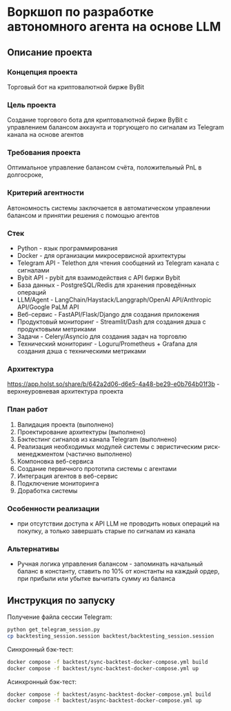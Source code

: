 # Воркшоп по разработке автономного агента на основе LLM

## Описание проекта 

### Концепция проекта
Торговый бот на криптовалютной бирже ByBit

### Цель проекта
Создание торгового бота для криптовалютной бирже ByBit с управлением балансом аккаунта и торгующего по сигналам из Telegram канала на основе агентов

### Требования проекта
Оптимальное управление балансом счёта, положительный PnL в долгосроке, 

### Критерий агентности
Автономность системы заключается в автоматическом управлении балансом и принятии решения с помощью агентов

### Стек

- Python - язык программирования
- Docker - для организации микросервисной архитектуры
- Telegram API - Telethon для чтения сообщений из Telegram канала с сигналами
- Bybit API - pybit для взаимодействия с API биржи Bybit
- База данных - PostgreSQL/Redis для хранения проведённых операций
- LLM/Agent - LangChain/Haystack/Langgraph/OpenAI API/Anthropic API/Google PaLM API
- Веб-сервис - FastAPI/Flask/Django для создания приложения
- Продуктовый мониторинг - Streamlit/Dash для создания дэша с продуктовыми метриками
- Задачи - Celery/Asyncio для создания задач на торговлю
- Технический мониторинг - Loguru/Prometheus + Grafana  для создания дэша с техническими метриками


### Архитектура

https://app.holst.so/share/b/642a2d06-d6e5-4a48-be29-e0b764b01f3b - верхнеуровневая архитектура проекта


### План работ

1) Валидация проекта (выполнено)
2) Проектирование архитектуры (выполнено)
3) Бэктестинг сигналов из канала Telegram (выполнено)
4) Реализация необходимых модулей системы с эвристическим риск-менеджментом (частично выполнено)
5) Компоновка веб-сервиса
6) Создание первичного прототипа системы с агентами
7) Интеграция агентов в веб-сервис
8) Подключение мониторинга
9) Доработка системы


### Особенности реализации

- при отсутствии доступа к API LLM не проводить новых операций на покупку, а только завершать старые по сигналам из канала


### Альтернативы

- Ручная логика управления балансом - запоминать начальный баланс в константу, ставить по 10% от константы на каждый ордер, при прибыли или убытке вычитать сумму из баланса

## Инструкция по запуску

Получение файла сессии Telegram:
```bash
python get_telegram_session.py
cp backtesting_session.session backtest/backtesting_session.session
```

Синхронный бэк-тест:
```bash
docker compose -f backtest/sync-backtest-docker-compose.yml build
docker compose -f backtest/sync-backtest-docker-compose.yml up
```

Асинхронный бэк-тест:
```bash
docker compose -f backtest/async-backtest-docker-compose.yml build
docker compose -f backtest/async-backtest-docker-compose.yml up
```

